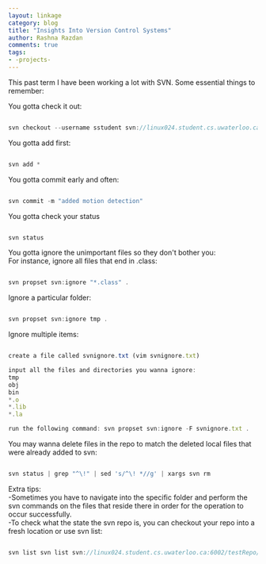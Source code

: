 ```yaml
---
layout: linkage
category: blog
title: "Insights Into Version Control Systems"
author: Rashna Razdan
comments: true
tags:
- -projects-
---
```


<p>This past term I have been working a lot with SVN. Some essential things to remember:</p>

You gotta check it out:

```javascript

svn checkout --username sstudent svn://linux024.student.cs.uwaterloo.ca:6002/RepoName/sstudent .

```

You gotta add first:	

```javascript

svn add *

```


You gotta commit early and often:

```javascript

svn commit -m "added motion detection"

```

You gotta check your status

```javascript

svn status

```

You gotta ignore the unimportant files so they don't bother you:<br/>
For instance, ignore all files that end in .class:

```javascript

svn propset svn:ignore "*.class" .

```

Ignore a particular folder:

```javascript

svn propset svn:ignore tmp .

```

Ignore  multiple items:

```javascript

create a file called svnignore.txt (vim svnignore.txt)

input all the files and directories you wanna ignore:  
tmp
obj
bin
*.o
*.lib
*.la

run the following command: svn propset svn:ignore -F svnignore.txt .
```

You may wanna delete files in the repo to match the deleted local files that were already added to svn:

```javascript

svn status | grep "^\!" | sed 's/^\! *//g' | xargs svn rm

```

Extra tips:<br/>
-Sometimes you have to navigate into the specific folder and perform the svn commands on the files that reside there in order for the operation to occur successfully. <br/>
-To check what the state the svn repo is, you can checkout your repo into a fresh location or use svn list:

```javascript

svn list svn list svn://linux024.student.cs.uwaterloo.ca:6002/testRepo/studentId

```






